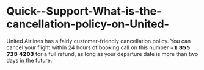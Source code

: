 # Quick--Support-What-is-the-cancellation-policy-on-United-
United Airlines has a fairly customer-friendly cancellation policy. You can cancel your flight within 24 hours of booking call on this number +𝟭 𝟴𝟱𝟱 𝟳𝟯𝟴 𝟰𝟮𝟬𝟯  for a full refund, as long as your departure date is more than two days in the future.

